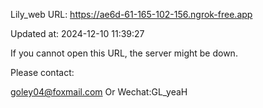 Lily_web URL: https://ae6d-61-165-102-156.ngrok-free.app

Updated at: 2024-12-10 11:39:27

If you cannot open this URL, the server might be down.

Please contact: 

goley04@foxmail.com Or Wechat:GL_yeaH